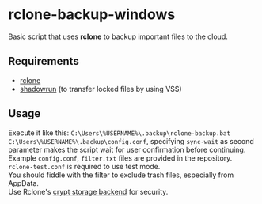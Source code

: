 # rclone-backup-windows

Basic script that uses **rclone** to backup important files to the cloud.

## Requirements

- [rclone](https://rclone.org/)
- [shadowrun](https://github.com/albertony/vss/tree/master/shadowrun) (to transfer locked files by using VSS)

## Usage

Execute it like this: `C:\Users\%USERNAME%\.backup\rclone-backup.bat C:\Users\%USERNAME%\.backup\config.conf`, specifying `sync-wait` as second parameter makes the script wait for user confirmation before continuing.  
Example `config.conf`, `filter.txt` files are provided in the repository.  
`rclone-test.conf` is required to use test mode.  
You should fiddle with the filter to exclude trash files, especially from AppData.  
Use Rclone's [crypt storage backend](https://rclone.org/crypt/) for security.  
